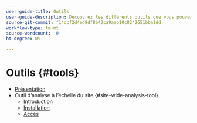 ```yaml
---
user-guide-title: Outils
user-guide-description: Découvrez les différents outils que vous pouvez utiliser avec Adobe Commerce, leurs utilisations, le processus d’installation et comment y accéder.
source-git-commit: f14ccf2d4ed8df8b42ca9aab10c8242651bba1dd
workflow-type: tm+mt
source-wordcount: '0'
ht-degree: 0%

---
```



# Outils {#tools}

- [Présentation](overview.md)
- Outil d’analyse à l’échelle du site {#site-wide-analysis-tool}
   - [Introduction](site-wide-analysis-tool/intro.md)
   - [Installation](site-wide-analysis-tool/installation.md)
   - [Accès](site-wide-analysis-tool/access.md)
